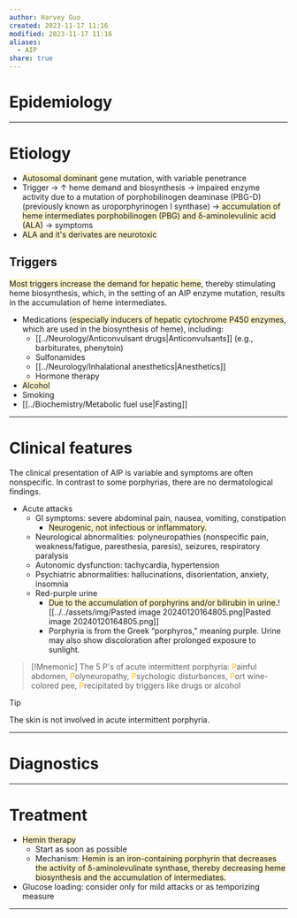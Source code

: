 ```yaml
---
author: Harvey Guo
created: 2023-11-17 11:16
modified: 2023-11-17 11:16
aliases:
  - AIP
share: true
---
```

# Epidemiology


---
# Etiology
- <span style="background:rgba(240, 200, 0, 0.2)">Autosomal dominant</span> gene mutation, with variable penetrance
- Trigger → ↑ heme demand and biosynthesis → impaired enzyme activity due to a mutation of porphobilinogen deaminase (PBG-D) (previously known as uroporphyrinogen I synthase)  →<span style="background:rgba(240, 200, 0, 0.2)"> accumulation of heme intermediates porphobilinogen (PBG) and δ-aminolevulinic acid (ALA)</span> → symptoms
- <span style="background:rgba(240, 200, 0, 0.2)">ALA and it's derivates are neurotoxic</span>
## Triggers
<span style="background:rgba(240, 200, 0, 0.2)">Most triggers increase the demand for hepatic heme</span>, thereby stimulating heme biosynthesis, which, in the setting of an AIP enzyme mutation, results in the accumulation of heme intermediates.
- Medications (<span style="background:rgba(240, 200, 0, 0.2)">especially inducers of hepatic cytochrome P450 enzymes</span>, which are used in the biosynthesis of heme), including:
	- [[../Neurology/Anticonvulsant drugs|Anticonvulsants]] (e.g., barbiturates, phenytoin)
	- Sulfonamides
	- [[../Neurology/Inhalational anesthetics|Anesthetics]]
	- Hormone therapy
- <span style="background:rgba(240, 200, 0, 0.2)">Alcohol</span>
- Smoking
- [[../Biochemistry/Metabolic fuel use|Fasting]]

---
# Clinical features
The clinical presentation of AIP is variable and symptoms are often nonspecific. In contrast to some porphyrias, there are no dermatological findings.
- Acute attacks
	- GI symptoms: severe abdominal pain, nausea, vomiting, constipation 
		- <span style="background:rgba(240, 200, 0, 0.2)">Neurogenic, not infectious or inflammatory.</span>
	- Neurological abnormalities: polyneuropathies (nonspecific pain, weakness/fatigue, paresthesia, paresis), seizures, respiratory paralysis
	- Autonomic dysfunction: tachycardia, hypertension 
	- Psychiatric abnormalities: hallucinations, disorientation, anxiety, insomnia 
	- Red-purple urine
		- <span style="background:rgba(240, 200, 0, 0.2)">Due to the accumulation of porphyrins and/or bilirubin in urine.</span>![[../../assets/img/Pasted image 20240120164805.png|Pasted image 20240120164805.png]]
		- Porphyria is from the Greek “porphyros,” meaning purple. Urine may also show discoloration after prolonged exposure to sunlight.

>[!Mnemonic] 
>The 5 P's of acute intermittent porphyria: <font color="#ffc000">P</font>ainful abdomen, <font color="#ffc000">P</font>olyneuropathy, <font color="#ffc000">P</font>sychologic disturbances, <font color="#ffc000">P</font>ort wine-colored pee, <font color="#ffc000">P</font>recipitated by triggers like drugs or alcohol

>[!tip] 
><font color="#ffc000"></font>The skin is not involved in acute intermittent porphyria.

---
# Diagnostics


---
# Treatment
- <span style="background:rgba(240, 200, 0, 0.2)">Hemin therapy</span>
	- Start as soon as possible
	- Mechanism: <span style="background:rgba(240, 200, 0, 0.2)">Hemin is an iron-containing porphyrin that decreases the activity of δ-aminolevulinate synthase, thereby decreasing heme biosynthesis and the accumulation of intermediates.</span>
- Glucose loading: consider only for mild attacks or as temporizing measure

---
